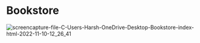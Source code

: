 # Bookstore

![screencapture-file-C-Users-Harsh-OneDrive-Desktop-Bookstore-index-html-2022-11-10-12_26_41](https://user-images.githubusercontent.com/111748257/201034798-427a969e-b163-446d-995e-6d7982ef25a3.png)
